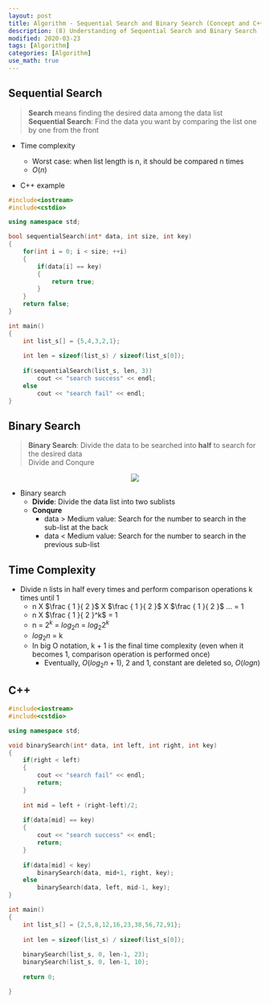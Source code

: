 ```yaml
---
layout: post
title: Algorithm - Sequential Search and Binary Search (Concept and C++)
description: (8) Understanding of Sequential Search and Binary Search
modified: 2020-03-23
tags: [Algorithm]
categories: [Algorithm]
use_math: true
---
```


## Sequential Search
> **Search** means finding the desired data among the data list  
> **Sequential Search**: Find the data you want by comparing the list one by one from the front  


* Time complexity  
	* Worst case: when list length is n, it should be compared n times  
	* $O(n)$  

* C++ example   

```cpp
#include<iostream>
#include<cstdio>

using namespace std;

bool sequentialSearch(int* data, int size, int key)
{
	for(int i = 0; i < size; ++i)
	{
		if(data[i] == key)
		{
			return true;
		}
	}
	return false;
}

int main()
{
	int list_s[] = {5,4,3,2,1};
	
	int len = sizeof(list_s) / sizeof(list_s[0]);
	
	if(sequentialSearch(list_s, len, 3))
		cout << "search success" << endl;
	else
		cout << "search fail" << endl;
}
```

## Binary Search 
> **Binary Search**: Divide the data to be searched into **half** to search for the desired data  
> Divide and Conqure



<center>
	<a href="https://en.wikipedia.org/wiki/Binary_search_algorithm">
		<img src="https://upload.wikimedia.org/wikipedia/commons/thumb/8/83/Binary_Search_Depiction.svg/1920px-Binary_Search_Depiction.svg.png"/>
	</a>
</center>

* Binary search
	* **Divide**: Divide the data list into two sublists
	* **Conqure**
		* data > Medium value: Search for the number to search in the sub-list at the back
		* data < Medium value: Search for the number to search in the previous sub-list

## Time Complexity
* Divide n lists in half every times and perform comparison operations k times until 1  
	- n X $\frac { 1 }{ 2 }$ X $\frac { 1 }{ 2 }$ X $\frac { 1 }{ 2 }$ ... = 1  
	- n X $\frac { 1 }{ 2 }^k$ = 1  
	- n = $2^k$ = $log_2 n$ = $log_2 2^k$  
	- $log_2 n$ = k  
	- In big O notation, k + 1 is the final time complexity (even when it becomes 1, comparison operation is performed once)    
		- Eventually, $O(log_2 n + 1)$, 2 and 1, constant are deleted so, $O(log n)$  

## C++

```cpp
#include<iostream>
#include<cstdio>

using namespace std;

void binarySearch(int* data, int left, int right, int key)
{
	if(right < left)
	{
		cout << "search fail" << endl;
		return;
	}
	
	int mid = left + (right-left)/2;
	
	if(data[mid] == key)
	{
		cout << "search success" << endl;
		return;
	}
	
	if(data[mid] < key)
		binarySearch(data, mid+1, right, key);
	else
		binarySearch(data, left, mid-1, key);
}

int main()
{
	int list_s[] = {2,5,8,12,16,23,38,56,72,91};
	
	int len = sizeof(list_s) / sizeof(list_s[0]);
	
	binarySearch(list_s, 0, len-1, 23);
	binarySearch(list_s, 0, len-1, 10);
	
	return 0;

}
```